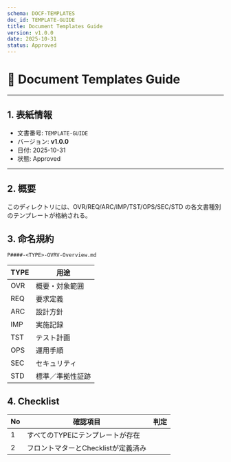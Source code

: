 ```yaml
---
schema: DOCF-TEMPLATES
doc_id: TEMPLATE-GUIDE
title: Document Templates Guide
version: v1.0.0
date: 2025-10-31
status: Approved
---
```


# 🧩 Document Templates Guide

---

## 1. 表紙情報
- 文書番号: `TEMPLATE-GUIDE`
- バージョン: **v1.0.0**
- 日付: 2025-10-31
- 状態: Approved

---

## 2. 概要
このディレクトリには、OVR/REQ/ARC/IMP/TST/OPS/SEC/STD の各文書種別のテンプレートが格納される。

## 3. 命名規約
`P####-<TYPE>-OVRV-Overview.md`

| TYPE | 用途 |
|------|------|
| OVR | 概要・対象範囲 |
| REQ | 要求定義 |
| ARC | 設計方針 |
| IMP | 実施記録 |
| TST | テスト計画 |
| OPS | 運用手順 |
| SEC | セキュリティ |
| STD | 標準／準拠性証跡 |

## 4. Checklist
| No | 確認項目 | 判定 |
|----|------------|------|
| 1 | すべてのTYPEにテンプレートが存在 |  |
| 2 | フロントマターとChecklistが定義済み |  |
